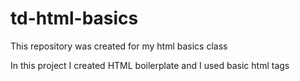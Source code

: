 # td-html-basics
This repository was created for my html basics class

In this project I created HTML boilerplate and I used basic html tags

